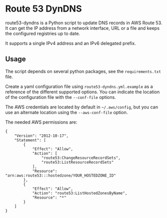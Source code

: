 Route 53 DynDNS
===============

route53-dyndns is a Python script to update DNS records in AWS Route 53. It can
get the IP address from a network interface, URL or a file and keeps the
configured registries up to date.

It supports a single IPv4 address and an IPv6 delegated prefix.

## Usage

The script depends on several python packages, see the `requirements.txt` file.

Create a yaml configuration file using `route53-dyndns.yml.example` as a
reference of the different supported options. You can indicate the location of
the configuration file with the `--conf-file` options.

The AWS credentials are located by default in `~/.aws/config`, but you can use
an alternate location using the `--aws-conf-file` option.

The needed AWS permissions are:

~~~
{
    "Version": "2012-10-17",
    "Statement": [
        {
            "Effect": "Allow",
            "Action": [
                "route53:ChangeResourceRecordSets",
                "route53:ListResourceRecordSets"
            ],
            "Resource": "arn:aws:route53:::hostedzone/YOUR_HOSTEDZONE_ID"
        },
        {
            "Effect": "Allow",
            "Action": "route53:ListHostedZonesByName",
            "Resource": "*"
        }
    ]
}
~~~
